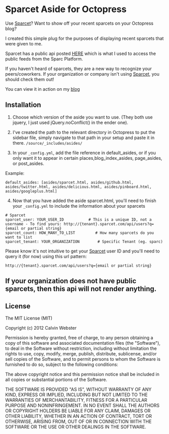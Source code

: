 Sparcet Aside for Octopress
=======================

Use [Sparcet](http://www.sparcd.com)?  Want to show off your recent sparcets on your Octopress blog?

I created this simple plug for the purposes of displaying recent sparcets that were given to me.

Sparcet has a public api posted [HERE](https://github.com/sparcedge/Sparcet-Public) which is what I used to access the public feeds from the Sparc Platform.

If you haven't heard of sparcets, they are a new way to recognize your peers/coworkers. If your organization or company isn't using [Sparcet](http://www.sparcd.com), you should check them out!

You can view it in action on my [blog](http://blog.hellocalvin.com)

Installation
------------
1. Choose which version of the aside you want to use.  (They both use jquery, I just used jQuery.noConflict() in the ender one).

2. I've created the path to the relevant directory in Octopress to put the sidebar file, simply navigate to that path in your setup and paste it in there.
```/source/_includes/asides/```

3. In your ```_config.yml```, add the file reference in default_asides, or if you only want it to appear in certain places,blog_index_asides, page_asides, or post_asides.

Example:

```
default_asides: [asides/sparcet.html, asides/github.html, asides/twitter.html, asides/delicious.html, asides/pinboard.html, asides/googleplus.html]
```

4. Now that you have added the aside sparcet.html, you'll need to finish your ```_config.yml``` to include the information about your sparcets

```
# Sparcet
sparcet_user: YOUR_USER_ID           # This is a unique ID, not a username - To find yours: http://{tenant}.sparcet.com/api/users?q={email or partial string}
sparcet_count: HOW_MANY_TO_LIST         # How many sparcets do you want to list
sparcet_tenant: YOUR_ORGANIZATION        # Specific Tenant (eg. sparc)

```
Please know it's not intuitive to get your [Sparcet](http://www.sparcd.com) user ID and you'll need to query it (for now) using this url pattern:

```http://{tenant}.sparcet.com/api/users?q={email or partial string}```

If your organization does not have public sparcets, then this api will not render anything.
---------------------------------------


License
-------

The MIT License (MIT)

Copyright (c) 2012 Calvin Webster

Permission is hereby granted, free of charge, to any person obtaining a copy of this software and associated documentation files (the "Software"), to deal in the Software without restriction, including without limitation the rights to use, copy, modify, merge, publish, distribute, sublicense, and/or sell copies of the Software, and to permit persons to whom the Software is furnished to do so, subject to the following conditions:

The above copyright notice and this permission notice shall be included in all copies or substantial portions of the Software.

THE SOFTWARE IS PROVIDED "AS IS", WITHOUT WARRANTY OF ANY KIND, EXPRESS OR IMPLIED, INCLUDING BUT NOT LIMITED TO THE WARRANTIES OF MERCHANTABILITY, FITNESS FOR A PARTICULAR PURPOSE AND NONINFRINGEMENT. IN NO EVENT SHALL THE AUTHORS OR COPYRIGHT HOLDERS BE LIABLE FOR ANY CLAIM, DAMAGES OR OTHER LIABILITY, WHETHER IN AN ACTION OF CONTRACT, TORT OR OTHERWISE, ARISING FROM, OUT OF OR IN CONNECTION WITH THE SOFTWARE OR THE USE OR OTHER DEALINGS IN THE SOFTWARE.